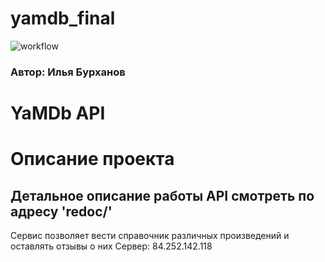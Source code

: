 # yamdb_final
![workflow](https://github.com/IlyaBurkhanov/yamdb_final/actions/workflows/yamdb_final.yml/badge.svg)

### Автор: Илья Бурханов 

# YaMDb API 
# Описание проекта
## Детальное описание работы API смотреть по адресу 'redoc/' 

Cервис позволяет вести справочник различных произведений и оставлять отзывы о них 
Сервер: 84.252.142.118